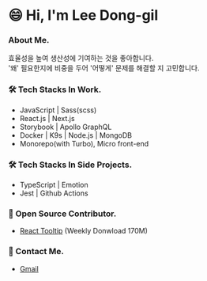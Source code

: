 # 😄 Hi, I'm Lee Dong-gil</h1>

### About Me.
효율성을 높여 생산성에 기여하는 것을 좋아합니다.  
'왜' 필요한지에 비중을 두어 '어떻게' 문제를 해결할 지 고민합니다.

### 🛠 Tech Stacks In Work.
- JavaScript | Sass(scss)
- React.js | Next.js
- Storybook | Apollo GraphQL
- Docker | K9s | Node.js | MongoDB
- Monorepo(with Turbo), Micro front-end

### 🛠 Tech Stacks In Side Projects.
- TypeScript | Emotion
- Jest | Github Actions

### 🙌 Open Source Contributor.
- [React Tooltip](https://github.com/ReactTooltip/react-tooltip) (Weekly Donwload 170M)

### 💬 Contact Me.
- [Gmail](mailto:oio31250@gmail.com?subject=[GitHub]%20Source%20Han%20Sans)
